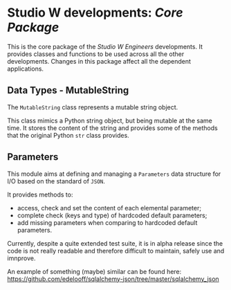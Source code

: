 # Studio W developments: _Core Package_

This is the core package of the _Studio W Engineers_ developments.
It provides classes and functions to be used across all the other developments. Changes in
this package affect all the dependent applications.

## Data Types - MutableString
The `MutableString` class represents a mutable string object.

This class mimics a Python string object, but being mutable at the same time. It stores the content of the string and provides some of the methods that the original Python `str` class provides.

## Parameters
This module aims at defining and managing a `Parameters` data structure for I/O based on the standard of `JSON`.

It provides methods to:
- access, check and set the content of each elemental parameter;
- complete check (keys and type) of hardcoded default parameters;
- add missing parameters when comparing to hardcoded default parameters.

Currently, despite a quite extended test suite, it is in alpha release since the code is not really readable and therefore difficult to maintain, safely use and imnprove.

An example of something (maybe) similar can be found here: https://github.com/edelooff/sqlalchemy-json/tree/master/sqlalchemy_json

